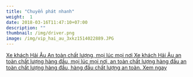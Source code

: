 ```yaml
---
title: "Chuyển phát nhanh"
weight:  1
date: 2018-03-16T11:47:10+07:00
description: ""
thumbnail: /img/driver.png
image: /img/vip_hai_au_3xkz1514022889.JPG
---
```

<a href="/vip-hai-au-hai-phong-ha-noi/" class="dn db-l link">
	<p class="dib db-l t0 l0 w-80 w-30-l w-5-l tc tl-l vxr-blue db mt4 mt5-l bg-blue o-90 ba br2 pa3 pointer">
	    <span class="f4 f4-l db white">Xe khách Hải Âu</span>
	    <span class="f4 f4-l white db mt2 tc tj-l">An toàn chất lượng, mọi lúc mọi nơi</span>
	    <span class="f6 dn db-l mt2 tj white">Xe khách Hải Âu an toàn chất lượng hàng đầu, mọi lúc mọi nơi, an toàn chất lượng hàng đầu an toàn chất lượng hàng đầu, hàng đầu chất lượng an toàn.</span>
	    <span class="db w4 bg-cta black pa2 br2 mt3 tc o-100">Xem ngay</span>
   </p>
</a>
